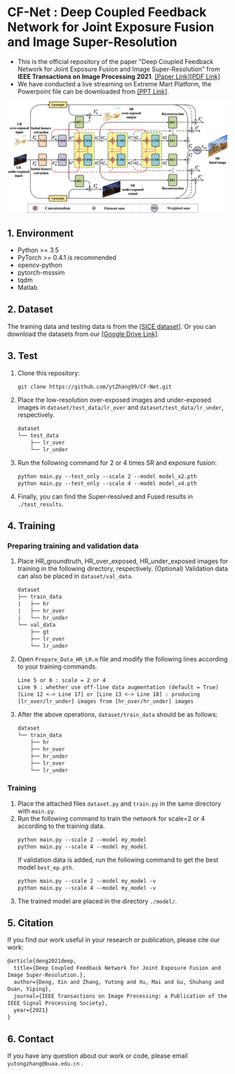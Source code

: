 # CF-Net : Deep Coupled Feedback Network for Joint Exposure Fusion and Image Super-Resolution
- This is the official repository of the paper "Deep Coupled Feedback Network for Joint Exposure Fusion and Image Super-Resolution" from **IEEE Transactions on Image Processing 2021**. [[Paper Link]](https://ieeexplore.ieee.org/abstract/document/9357931, "Paper Link")[[PDF Link]](https://ieeexplore.ieee.org/stamp/stamp.jsp?tp=&arnumber=9357931)
- We have conducted a live streaming on Extreme Mart Platform, the Powerpoint file can be downloaded from [[PPT Link]](https://kdocs.cn/l/coxDwl57PbVi
).

![framework](./imgs/framework.png)

## 1. Environment
- Python >= 3.5
- PyTorch >= 0.4.1 is recommended
- opencv-python
- pytorch-msssim
- tqdm
- Matlab

## 2. Dataset
The training data and testing data is from the [[SICE dataset]](https://github.com/csjcai/SICE). Or you can download the datasets from our [[Google Drive Link]](https://drive.google.com/drive/folders/1Ik0D2pf93aLOlexevpAE5ftckMTQscZo?usp=sharing., "Ours").

## 3. Test
1. Clone this repository:
    ```
    git clone https://github.com/ytZhang99/CF-Net.git
    ```
2. Place the low-resolution over-exposed images and under-exposed images in `dataset/test_data/lr_over` and `dataset/test_data/lr_under`, respectively.
    ```
    dataset 
    └── test_data
        ├── lr_over
        └── lr_under
    ```
3. Run the following command for 2 or 4 times SR and exposure fusion:
    ```
    python main.py --test_only --scale 2 --model model_x2.pth
    python main.py --test_only --scale 4 --model model_x4.pth
    ```
4. Finally, you can find the Super-resolved and Fused results in `./test_results`.

## 4. Training
### Preparing training and validation data
1. Place HR_groundtruth, HR_over_exposed, HR_under_exposed images for training in the following directory, respectively. (Optional) Validation data can also be placed in `dataset/val_data`. 
    ```
    dataset 
    ├── train_data
    |   ├── hr
    |   ├── hr_over
    |   └── hr_under
    └── val_data
        ├── gt
        ├── lr_over
        └── lr_under
    ```                
2. Open `Prepare_Data_HR_LR.m` file and modify the following lines according to your training commands.
    ```
    Line 5 or 6 : scale = 2 or 4
    Line 9 : whether use off-line data augmentation (default = True)
    [Line 12 <-> Line 17] or [Line 13 <-> Line 18] : producing [lr_over/lr_under] images from [hr_over/hr_under] images
    ```
3. After the above operations, `dataset/train_data` should be as follows:
    ```
    dataset
    └── train_data 
        ├── hr
        ├── hr_over
        ├── hr_under
        ├── lr_over
        └── lr_under
    ```
### Training
1. Place the attached files `dataset.py` and `train.py` in the same directory with `main.py`.
2. Run the following command to train the network for scale=2 or 4 according to the training data.
    ```
    python main.py --scale 2 --model my_model
    python main.py --scale 4 --model my_model
    ```
    If validation data is added, run the following command to get the best model `best_ep.pth`.
    ```
    python main.py --scale 2 --model my_model -v
    python main.py --scale 4 --model my_model -v
    ```
3. The trained model are placed in the directory `./model/`.

## 5. Citation
If you find our work useful in your research or publication, please cite our work:
```
@article{deng2021deep,
  title={Deep Coupled Feedback Network for Joint Exposure Fusion and Image Super-Resolution.},
  author={Deng, Xin and Zhang, Yutong and Xu, Mai and Gu, Shuhang and Duan, Yiping},
  journal={IEEE Transactions on Image Processing: a Publication of the IEEE Signal Processing Society},
  year={2021}
}
```

## 6. Contact
If you have any question about our work or code, please email `yutongzhang@buaa.edu.cn` .
